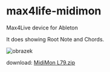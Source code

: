 # max4life-midimon

Max4Live device for Ableton

It does showing Root Note and Chords.

![obrazek](https://github.com/tomasmark79/max4life-midimon/assets/44719504/fcf395d7-c702-4870-ab8d-34dc4f95186f)

download:
[MidiMon L79.zip](https://github.com/tomasmark79/max4life-midimon/files/14276948/MidiMon.L79.zip)
